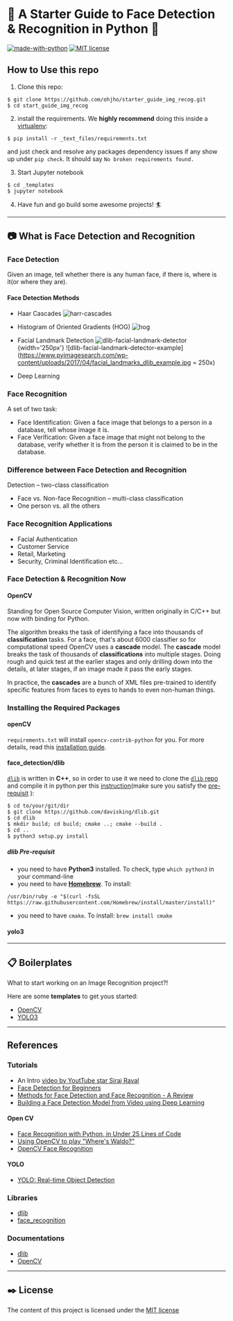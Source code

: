 # :rocket: A Starter Guide to Face Detection & Recognition in Python :snake:

[![made-with-python](https://img.shields.io/badge/Made%20with-Python-1f425f.svg)](https://www.python.org/)
[![MIT license](https://img.shields.io/badge/License-MIT-blue.svg)](https://lbesson.mit-license.org/)

## How to Use this repo
1. Clone this repo:
```
$ git clone https://github.com/ohjho/starter_guide_img_recog.git
$ cd start_guide_img_recog
```
2. install the requirements. We **highly recommend** doing this inside a [virtualenv](https://virtualenvwrapper.readthedocs.io/en/latest/):
```
$ pip install -r _text_files/requirements.txt
```
and just check and resolve any packages dependency issues if any show up under `pip check`. It should say `No broken requirements found.`

3. Start Jupyter notebook
```
$ cd _templates
$ jupyter notebook
```
4. Have fun and go build some awesome projects! :surfer:
---
## :camera: What is Face Detection and Recognition
### Face Detection
Given an image, tell whether there is any human face, if there is, where is it(or where they are).

#### Face Detection Methods
* Haar Cascades
![harr-cascades](https://docs.opencv.org/3.4/haar.png)

* Histogram of Oriented Gradients (HOG)
![hog](https://cdn-images-1.medium.com/max/800/1*6xgev0r-qn4oR88FrW6fiA.png)

* Facial Landmark Detection
![dlib-facial-landmark-detector](https://www.pyimagesearch.com/wp-content/uploads/2017/04/facial_landmarks_68markup-768x619.jpg){width='250px'}
![dlib-facial-landmark-detector-example](https://www.pyimagesearch.com/wp-content/uploads/2017/04/facial_landmarks_dlib_example.jpg = 250x)

* Deep Learning

### Face Recognition
A set of two task:
* Face Identification: Given a face image that belongs to a person in a database, tell whose image it is.
* Face Verification: Given a face image that might not belong to the database, verify whether it is from the person it is claimed to be in the database.  

### Difference between Face Detection and Recognition
Detection – two-class classification
* Face vs. Non-face
Recognition – multi-class classification
* One person vs. all the others

### Face Recognition Applications
* Facial Authentication
* Customer Service
* Retail, Marketing
* Security, Criminal Identification
etc...

### Face Detection & Recognition Now

#### OpenCV
Standing for Open Source Computer Vision, written originally in C/C++ but now with binding for Python.

The algorithm breaks the task of identifying a face into thousands of **classification** tasks. For a face, that's about 6000 classifier so for computational speed OpenCV uses a **cascade** model. The **cascade** model breaks the task of thousands of **classifications** into multiple stages. Doing rough and quick test at the earlier stages and only drilling down into the details, at later stages, if an image made it pass the early stages.

In practice, the **cascades** are a bunch of XML files pre-trained to identify specific features from faces to eyes to hands to even non-human things.

### Installing the Required Packages
#### openCV
`requirements.txt` will install `opencv-contrib-python` for you. For more details, read this [installation guide](https://www.pyimagesearch.com/2018/09/19/pip-install-opencv/).
#### face_detection/dlib
[`dlib`][url_dlib] is written in **C++**, so in order to use it we need to clone the [`dlib` repo][url_dlib] and compile it in python per this [instruction][url_dlib_installnote](make sure you satisfy the [pre-requisit](#dlib-pre-requisit) ):
```
$ cd to/your/git/dir
$ git clone https://github.com/davisking/dlib.git
$ cd dlib
$ mkdir build; cd build; cmake ..; cmake --build .
$ cd ..
$ python3 setup.py install
```
##### dlib Pre-requisit
* you need to have **Python3** installed. To check, type `which python3` in your command-line
* you need to have [**Homebrew**](https://brew.sh/). To install:
```
/usr/bin/ruby -e "$(curl -fsSL https://raw.githubusercontent.com/Homebrew/install/master/install)"
```
* you need to have `cmake`. To install: `brew install cmake`
#### yolo3

---
## :clipboard: Boilerplates
What to start working on an Image Recognition project?!

Here are some **templates** to get yous started:
* [OpenCV](_templates/opencv_facedetection.ipynb)
* [YOLO3]()

---
## References

### Tutorials
* An Intro [video by YoutTube star Siraj Raval](https://www.youtube.com/watch?v=4eIBisqx9_g&amp=&t=1116s)
* [Face Detection for Beginners](https://towardsdatascience.com/face-detection-for-beginners-e58e8f21aad9)
* [Methods for Face Detection and Face Recognition - A Review](https://medium.com/beesightsoft/methods-for-face-detection-and-face-recognition-a-review-57e73af1d67)
* [Building a Face Detection Model from Video using Deep Learning](https://www.analyticsvidhya.com/blog/2018/12/introduction-face-detection-video-deep-learning-python/)
#### Open CV
* [Face Recognition with Python, in Under 25 Lines of Code](https://realpython.com/face-recognition-with-python/)
* [Using OpenCV to play "Where's Waldo?"](https://machinelearningmastery.com/using-opencv-python-and-template-matching-to-play-wheres-waldo/)
* [OpenCV Face Recognition](https://www.pyimagesearch.com/2018/09/24/opencv-face-recognition/)
#### YOLO
* [YOLO: Real-time Object Detection](https://pjreddie.com/darknet/yolo/)

### Libraries
* [dlib][url_dlib]
* [face_recognition][url_facerecog]

### Documentations
* [dlib](http://dlib.net/)
* [OpenCV](https://docs.opencv.org/3.4.3/de/d27/tutorial_table_of_content_face.html)

---
## :black_nib: License
The content of this project is licensed under the [MIT license](_text_files/LICENSE)

[url_dlib]: https://github.com/davisking/dlib/
[url_dlib_installnote]: https://gist.github.com/ageitgey/629d75c1baac34dfa5ca2a1928a7aeaf
[url_facerecog]: https://github.com/ageitgey/face_recognition
